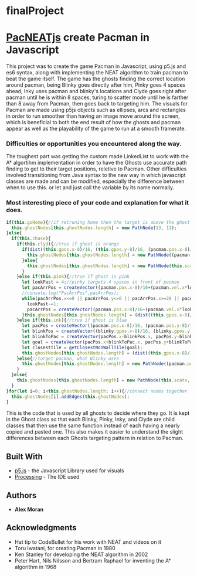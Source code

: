 # finalProject

# [PacNEATjs](https://moranarm.github.io/csPortfolio/PacNEATjs/index.html) create Pacman in Javascript

This project was to create the game Pacman in Javascript, using p5.js and es6 syntax, along with implementing the NEAT algorithm to train pacman to beat the game itself. The game has the ghosts finding the correct location around pacman, being Blinky goes directly after him, Pinky goes 4 spaces ahead, Inky uses pacman and blinky's locations and Clyde goes right after pacman until he is within 8 spaces, turing to scatter mode until he is farther than 8 away from Pacman, then goes back to targeting him. The visuals for Pacman are made using p5js objects such as ellipses, arcs and rectangles in order to run smoother than having an image move around the screen, which is beneficial to both the end result of how the ghosts and pacman appear as well as the playability of the game to run at a smooth framerate. 

### Difficulties or opportunities you encountered along the way.

The toughest part was getting the custom made LinkedList to work with the A* algortihm implementation in order to have the Ghosts use accurate path finding to get to their target positions, reletive to Pacman. Other difficulties involved transitioning from Java syntax to the new way in which javascript classes are made and can be modified, especially the difference between when to use this. or let and just call the variable by its name normally. 

### Most interesting piece of your code and explanation for what it does.

```Javascript
if(this.goHome){//if retruning home then the target is above the ghost spawn
  this.ghostNodes[this.ghostNodes.length] = new PathNode(13, 11);
}else{
  if(this.chase){
    if(this.clyd){//true if ghost is orange
      if(dist((this.gpos.x-8)/16, (this.gpos.y-8)/16, (pacman.pos.x-8)/16, (pacman.pos.y-8)/16)>8){
        this.ghostNodes[this.ghostNodes.length] = new PathNode((pacman.pos.x-8)/16, (pacman.pos.y-8)/16);//go after pacman
      }else{
        this.ghostNodes[this.ghostNodes.length] = new PathNode(this.scatx, this.scaty);//run away from pacman
      }
    }else if(this.pink){//true if ghost is pink
      let lookPast = 4;//pinky targets 4 spaces in front of pacman
      let pacArrPos = createVector((pacman.pos.x-8)/16+(pacman.vel.x*lookPast), (pacman.pos.y-8)/16+(pacman.vel.y*lookPast));
      //console.log("PacArrPos",pacArrPos);
      while(pacArrPos.x<=0 || pacArrPos.y<=0 || pacArrPos.x>=28 || pacArrPos.y>=31 || originalTiles[floor(pacArrPos.y)][floor(pacArrPos.x)].wall){
        lookPast-=1;
        pacArrPos = createVector((pacman.pos.x-8)/16+(pacman.vel.x*lookPast), (pacman.pos.y-8)/16+(pacman.vel.y*lookPast));
      }this.ghostNodes[this.ghostNodes.length] = (dist((this.gpos.x-8)/16, (this.gpos.y-8)/16, pacArrPos.x, pacArrPos.y)<1) ? new PathNode((pacman.pos.x-8)/16, (pacman.pos.y-8)/16) : new PathNode(pacArrPos.x, pacArrPos.y);
    }else if(this.ink){//true if ghost is blue
      let pacPos = createVector((pacman.pos.x-8)/16, (pacman.pos.y-8)/16);
      let blinkPos = createVector((blinky.gpos.x-8)/16, (blinky.gpos.y-8)/16);
      let blinkToPac = createVector(pacPos.x-blinkPos.x, pacPos.y-blinkPos.y);
      let goal = createVector(pacPos.x+blinkToPac.x, pacPos.y+blinkToPac.y);
      let closestTile = getClosestNonWallTile(goal);
      this.ghostNodes[this.ghostNodes.length] = (dist((this.gpos.x-8)/16, (this.gpos.y-8)/16, closestTile.x, closestTile.y)<1) ? new PathNode((pacman.pos.x-8)/16, (pacman.pos.y-8)/16) : new PathNode(closestTile.x, closestTile.y);
    }else{//target pacman, what Blinky uses
      this.ghostNodes[this.ghostNodes.length] = new PathNode((pacman.pos.x-8)/16, (pacman.pos.y-8)/16);
    }
  }else{
    this.ghostNodes[this.ghostNodes.length] = new PathNode(this.scatx, this.scaty);//scatter to corner
  }
}for(let i=0; i<this.ghostNodes.length; i++){//connect nodes together
  this.ghostNodes[i].addEdges(this.ghostNodes);
}
```
This is the code that is used by all ghosts to decide where they go. It is kept in the Ghost class so that each Blinky, Pinky, Inky, and Clyde are child classes that then use the same function instead of each having a nearly copied and pasted one. This also makes it easier to understand the slight differences between each Ghosts targeting pattern in relation to Pacman.
## Built With

* [p5.js](https://p5js.org/) - the Javascript Library used for visuals
* [Processing](https://processing.org/) - The IDE used

## Authors

* **Alex Moran** 

## Acknowledgments

* Hat tip to CodeBullet for his work with NEAT and videos on it
* Toru Iwatani, for creating Pacman in 1980
* Ken Stanley for developing the NEAT algorithm in 2002
* Peter Hart, Nils Nilsson and Bertram Raphael for inventing the A* algorithm in 1968
